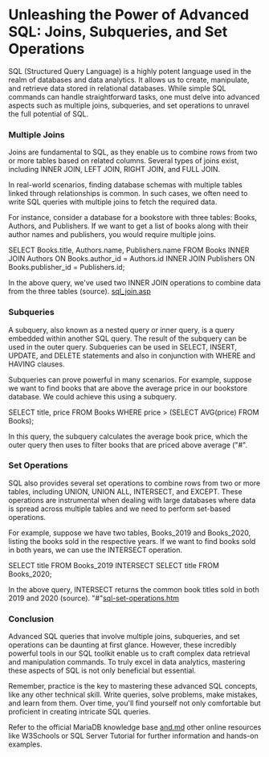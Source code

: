 
# Unleashing the Power of Advanced SQL: Joins, Subqueries, and Set Operations

SQL (Structured Query Language) is a highly potent language used in the realm of databases and data analytics. It allows us to create, manipulate, and retrieve data stored in relational databases. While simple SQL commands can handle straightforward tasks, one must delve into advanced aspects such as multiple joins, subqueries, and set operations to unravel the full potential of SQL.


### Multiple Joins


Joins are fundamental to SQL, as they enable us to combine rows from two or more tables based on related columns. Several types of joins exist, including INNER JOIN, LEFT JOIN, RIGHT JOIN, and FULL JOIN.


In real-world scenarios, finding database schemas with multiple tables linked through relationships is common. In such cases, we often need to write SQL queries with multiple joins to fetch the required data.


For instance, consider a database for a bookstore with three tables: Books, Authors, and Publishers. If we want to get a list of books along with their author names and publishers, you would require multiple joins.


SELECT Books.title, Authors.name, Publishers.name
FROM Books
INNER JOIN Authors ON Books.author_id = Authors.id
INNER JOIN Publishers ON Books.publisher_id = Publishers.id;


In the above query, we've used two INNER JOIN operations to combine data from the three tables (source).
[sql_join.asp](https://www.w3schools.com/sql/sql_join.asp)


### Subqueries


A subquery, also known as a nested query or inner query, is a query embedded within another SQL query. The result of the subquery can be used in the outer query. Subqueries can be used in SELECT, INSERT, UPDATE, and DELETE statements and also in conjunction with WHERE and HAVING clauses.


Subqueries can prove powerful in many scenarios. For example, suppose we want to find books that are above the average price in our bookstore database. We could achieve this using a subquery.


SELECT title, price 
FROM Books 
WHERE price > (SELECT AVG(price) FROM Books);


In this query, the subquery calculates the average book price, which the outer query then uses to filter books that are priced above average ("#"[](https://www.sqlservertutorial.net/sql-server-basics/sql-server-subquery/).


### Set Operations


SQL also provides several set operations to combine rows from two or more tables, including UNION, UNION ALL, INTERSECT, and EXCEPT. These operations are instrumental when dealing with large databases where data is spread across multiple tables and we need to perform set-based operations.


For example, suppose we have two tables, Books_2019 and Books_2020, listing the books sold in the respective years. If we want to find books sold in both years, we can use the INTERSECT operation.


SELECT title FROM Books_2019
INTERSECT
SELECT title FROM Books_2020;


In the above query, INTERSECT returns the common book titles sold in both 2019 and 2020 (source).
"#"[sql-set-operations.htm](https://www.tutorialspoint.com/sql/sql-set-operations.htm)


### Conclusion


Advanced SQL queries that involve multiple joins, subqueries, and set operations can be daunting at first glance. However, these incredibly powerful tools in our SQL toolkit enable us to craft complex data retrieval and manipulation commands. To truly excel in data analytics, mastering these aspects of SQL is not only beneficial but essential.


Remember, practice is the key to mastering these advanced SQL concepts, like any other technical skill. Write queries, solve problems, make mistakes, and learn from them. Over time, you'll find yourself not only comfortable but proficient in creating intricate SQL queries.


Refer to the official MariaDB knowledge base [and.md](operators/logical-operators/and.md) other online resources like W3Schools or SQL Server Tutorial for further information and hands-on examples.

